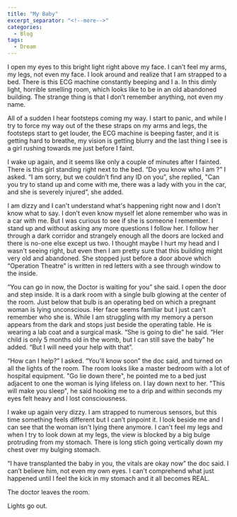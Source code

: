```yaml
---
title: "My Baby"
excerpt_separator: "<!--more-->"
categories:
  - Blog
tags:
  - Dream
---
```


I open my eyes to this bright light right above my face. I can’t feel my arms, my legs, not even my face. I look around and realize that I am strapped to a bed. There is this ECG machine constantly beeping and I a. In this dimly light, horrible smelling room, which looks like to be in an old abandoned building. The strange thing is that I don’t remember anything, not even my name.

All of a sudden I hear footsteps coming my way. I start to panic, and while I try to force my way out of the these straps on my arms and legs, the footsteps start to get louder, the ECG machine is beeping faster, and it is getting hard to breathe, my vision is getting blurry and the last thing I see is a girl rushing towards me just before I faint.

I wake up again, and it seems like only a couple of minutes after I fainted. There is this girl standing right next to the bed. “Do you know who I am ?” I asked. “I am sorry, but we couldn’t find any ID on you”, she replied, "Can you try to stand up and come with me, there was a lady with you in the car, and she is severely injured”, she added.

I am dizzy and I can't understand what's happening right now and I don't know what to say. I don’t even know myself let alone remember who was in a car with me. But I was curious to see if she is someone I remember. I stand up and without asking any more questions I follow her. I follow her through a dark corridor and strangely enough all the doors are locked and there is no-one else except us two. I thought maybe I hurt my head and I wasn't seeing right, but even then I am pretty sure that this building might very old and abandoned. She stopped just before a door above which “Operation Theatre” is written in red letters with a see through window to the inside.

“You can go in now, the Doctor is waiting for you” she said. I open the door and step inside. It is a dark room with a single bulb glowing at the center of the room. Just below that bulb is an operating bed on which a pregnant woman is lying unconscious. Her face seems familiar but I just can't remember who she is. While I am struggling with my memory a person appears from the dark and stops just beside the operating table. He is wearing a lab coat and a surgical mask. “She is going to die” he said. “Her child is only 5 months old in the womb, but I can still save the baby” he added. “But I will need your help with that”.

“How can I help?” I asked. “You'll know soon” the doc said, and turned on all the lights of the room. The room looks like a master bedroom with a lot of hospital equipment. "Go lie down there", he pointed me to a bed just adjacent to one the woman is lying lifeless on. I lay down next to her. "This will make you sleep", he said hooking me to a drip and within seconds my eyes felt heavy and I lost consciousness.

I wake up again very dizzy. I am strapped to numerous sensors, but this time something feels different but I can’t pinpoint it. I look
beside me and I can see that the woman isn't lying there anymore. I can't feel my legs and when I try to look down at my legs, the view is blocked by a big bulge protruding from my stomach. There is long stich going vertically down my chest over my bulging stomach.

“I have transplanted the baby in you, the vitals are okay now” the doc said. I can’t believe him, not even my own eyes. I can't comprehend what just happened until I feel the kick in my stomach and it all becomes REAL.

The doctor leaves the room.

Lights go out.
